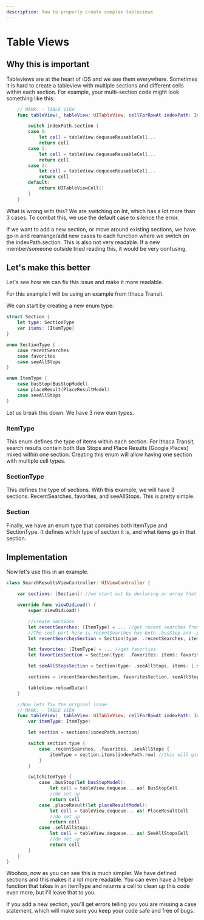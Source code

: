 ```yaml
---
description: How to properly create complex tableviews
---
```


# Table Views

## Why this is important

Tableviews are at the heart of iOS and we see them everywhere. Sometimes it is hard to create a tableview with multiple sections and different cells within each section. For example, your multi-section code might look something like this:

```swift
    // MARK: - TABLE VIEW
    func tableView(_ tableView: UITableView, cellForRowAt indexPath: IndexPath) -> UITableViewCell {

        switch indexPath.section {
        case 0:
            let cell = tableView.dequeueReusableCell...
            return cell
        case 1:
            let cell = tableView.dequeueReusableCell...
            return cell
        case 2:
            let cell = tableView.dequeueReusableCell...
            return cell
        default:
            return UITableViewCell()
        }
    }
```

What is wrong with this? We are switching on Int, which has a lot more than 3 cases. To combat this, we use the default case to silence the error.

If we want to add a new section, or move around existing sections, we have go in and rearrange/add new cases to each function where we switch on the indexPath.section. This is also not very readable. If a new member/someone outside tried reading this, it would be very confusing.

## Let's make this better

Let's see how we can fix this issue and make it more readable.

For this example I will be using an example from Ithaca Transit.

We can start by creating a new enum type:

```swift
struct Section {
    let type: SectionType
    var items: [ItemType]
}

enum SectionType {
    case recentSearches
    case favorites
    case seeAllStops
}

enum ItemType {
    case busStop(BusStopModel)
    case placeResult(PlaceResultModel)
    case seeAllStops
}
```

Let us break this down. We have 3 new eum types.

### ItemType

This enum defines the type of items within each section. For Ithaca Transit, search results contain both Bus Stops and Place Results \(Google Places\) mixed within one section. Creating this enum will allow having one section with multiple cell types.

### SectionType

This defines the type of sections. With this example, we will have 3 sections. RecentSearches, favorites, and seeAllStops. This is pretty simple.

### Section

Finally, we have an enum type that combines both ItemType and SectionType. It defines which type of section it is, and what items go in that section.

## Implementation

Now let's use this in an example.

```swift
class SearchResultsViewController: UIViewController {

    var sections: [Section]! //we start out by declaring an array that will hold all of our sections

    override func viewDidLoad() {
        super.viewDidLoad()

        //create sections
        let recentSearches: [ItemType] = ... //get recent searches from network request or userdefaults etc. We also need to make sure we convert them into ItemType. This is pretty self explanatory.
        //The cool part here is recentSearches has both .busStop and .placeResult types.
        let recentSearchesSection = Section(type: .recentSearches, items: recentSearches)

        let favorites: [ItemType] = ... //get favorties
        let favortiesSection = Section(type: .favorites: items: favorites)

        let seeAllStopsSection = Section(type: .seeAllStops, items: [.seeAllStops])

        sections = [recentSearchesSection, favoritesSection, seeAllStopsSection]

        tableView.reloadData()
    }

    //Now lets fix the original issue
    // MARK: - TABLE VIEW
    func tableView(_ tableView: UITableView, cellForRowAt indexPath: IndexPath) -> UITableViewCell {
        var itemType: ItemType!

        let section = sections[indexPath.section]

        switch section.type {
            case .recentSearches, .favorites, .seeAllStops {
                itemType = section.items[indexPath.row] //this will give us the itemType for this specific cell
            }
        }

        switchitemType {
            case .busStop(let busStopModel):
                let cell = tableView.dequeue... as! BusStopCell
                //do set up
                return cell
            case .placeResult(let placeResultModel):
                let cell = tableView.dequeue... as! PlaceResultCell
                //do set up
                return cell
            case .sellAllStops:
                let cell = tableView.dequeue... as! SeeAllStopsCell
                //do set up
                return cell
        }
    }
}
```

Woohoo, now as you can see this is much simpler. We have defined sections and this makes it a lot more readable. You can even have a helper function that takes in an itemType and returns a cell to clean up this code even more, but I'll leave that to you.

If you add a new section, you'll get errors telling you you are missing a case statement, which will make sure you keep your code safe and free of bugs.

